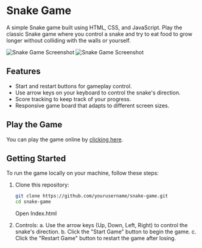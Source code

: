 # Snake Game

A simple Snake game built using HTML, CSS, and JavaScript. Play the classic Snake game where you control a snake and try to eat food to grow longer without colliding with the walls or yourself.

![Snake Game Screenshot](screenshot.png)
![Snake Game Screenshot](screenshot.png)

## Features

- Start and restart buttons for gameplay control.
- Use arrow keys on your keyboard to control the snake's direction.
- Score tracking to keep track of your progress.
- Responsive game board that adapts to different screen sizes.

## Play the Game

You can play the game online by [clicking here](link_to_your_live_game).

## Getting Started

To run the game locally on your machine, follow these steps:

1. Clone this repository:

   ```bash
   git clone https://github.com/yourusername/snake-game.git
   cd snake-game
    ```
   Open Index.html
   
2. Controls:
  a. Use the arrow keys (Up, Down, Left, Right) to control the snake's direction.
  b. Click the "Start Game" button to begin the game.
  c. Click the "Restart Game" button to restart the game after losing.
